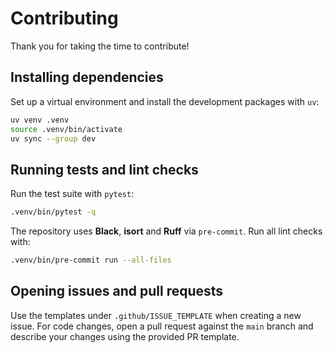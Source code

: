 # Contributing

Thank you for taking the time to contribute!

## Installing dependencies

Set up a virtual environment and install the development packages with `uv`:

```bash
uv venv .venv
source .venv/bin/activate
uv sync --group dev
```

## Running tests and lint checks

Run the test suite with `pytest`:

```bash
.venv/bin/pytest -q
```

The repository uses **Black**, **isort** and **Ruff** via `pre-commit`. Run all
lint checks with:

```bash
.venv/bin/pre-commit run --all-files
```

## Opening issues and pull requests

Use the templates under `.github/ISSUE_TEMPLATE` when creating a new issue. For
code changes, open a pull request against the `main` branch and describe your
changes using the provided PR template.
